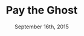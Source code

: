 ---
layout: post
title: "Pay the Ghost"
date: September 16th, 2015
score: 4
category: 
- movie
- Horror
- Thriller
actors: 
- Nicolas Cage
- Sarah Wayne Callies
- Veronica Ferres
actorsImages: 
- http://image.tmdb.org/t/p/w300/fW37Gbk5PJZuXvyZwtcr0cMwPKY.jpg
- http://image.tmdb.org/t/p/w300/u1IfYCkMMH4Xpu0bstxktuT0mGi.jpg
- http://image.tmdb.org/t/p/w300/vY3zz9MpIxnUoTygbzvBmMfIcHi.jpg
overview: One year after his young son disappeared during a Halloween carnival, Mike Cole is haunted by eerie images and terrifying messages he can’t explain. Together with his estranged wife, he will stop at nothing to unravel the mystery and find their son—and, in doing so, he unearths a legend that refuses to remain buried in the past.
poster: http://image.tmdb.org/t/p/w500/3ZeaXFlRlZ3DzJ61akU2VotU80X.jpg/
backdrop: http://image.tmdb.org/t/p/original/vhyd9NqIZ32IbXOq9Pqt0SpHhc8.jpg
---